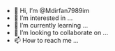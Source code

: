 - 👋 Hi, I’m @Mdirfan7989im
- 👀 I’m interested in ...
- 🌱 I’m currently learning ...
- 💞️ I’m looking to collaborate on ...
- 📫 How to reach me ...

<!---
Mdirfan7989im/Mdirfan7989im is a ✨ special ✨ repository because its `README.md` (this file) appears on your GitHub profile.
You can click the Preview link to take a look at your changes.
--->
